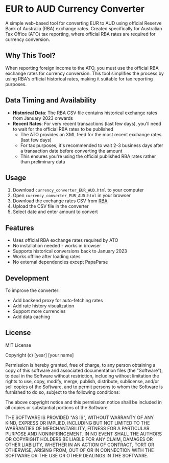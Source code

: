 # EUR to AUD Currency Converter

A simple web-based tool for converting EUR to AUD using official Reserve Bank of Australia (RBA) exchange rates. Created specifically for Australian Tax Office (ATO) tax reporting, where official RBA rates are required for currency conversion.

## Why This Tool?

When reporting foreign income to the ATO, you must use the official RBA exchange rates for currency conversion. This tool simplifies the process by using RBA's official historical rates, making it suitable for tax reporting purposes.

## Data Timing and Availability

- **Historical Data**: The RBA CSV file contains historical exchange rates from January 2023 onwards
- **Recent Rates**: For very recent transactions (last few days), you'll need to wait for the official RBA rates to be published
  - The ATO provides an XML feed for the most recent exchange rates (last few days)
  - For tax purposes, it's recommended to wait 2-3 business days after a transaction date before converting the amount
  - This ensures you're using the official published RBA rates rather than preliminary data

## Usage

1. Download `currency_converter_EUR_AUD.html` to your computer
2. Open `currency_converter_EUR_AUD.html` in your browser
3. Download the exchange rates CSV from [RBA](https://www.rba.gov.au/statistics/tables/csv/f11.1-data.csv)
4. Upload the CSV file in the converter
5. Select date and enter amount to convert

## Features

- Uses official RBA exchange rates required by ATO
- No installation needed - works in browser
- Supports historical conversions back to January 2023
- Works offline after loading rates
- No external dependencies except PapaParse

## Development

To improve the converter:
- Add backend proxy for auto-fetching rates
- Add rate history visualization
- Support more currencies
- Add data caching

## License

MIT License

Copyright (c) [year] [your name]

Permission is hereby granted, free of charge, to any person obtaining a copy
of this software and associated documentation files (the "Software"), to deal
in the Software without restriction, including without limitation the rights
to use, copy, modify, merge, publish, distribute, sublicense, and/or sell
copies of the Software, and to permit persons to whom the Software is
furnished to do so, subject to the following conditions:

The above copyright notice and this permission notice shall be included in all
copies or substantial portions of the Software.

THE SOFTWARE IS PROVIDED "AS IS", WITHOUT WARRANTY OF ANY KIND, EXPRESS OR
IMPLIED, INCLUDING BUT NOT LIMITED TO THE WARRANTIES OF MERCHANTABILITY,
FITNESS FOR A PARTICULAR PURPOSE AND NONINFRINGEMENT. IN NO EVENT SHALL THE
AUTHORS OR COPYRIGHT HOLDERS BE LIABLE FOR ANY CLAIM, DAMAGES OR OTHER
LIABILITY, WHETHER IN AN ACTION OF CONTRACT, TORT OR OTHERWISE, ARISING FROM,
OUT OF OR IN CONNECTION WITH THE SOFTWARE OR THE USE OR OTHER DEALINGS IN THE
SOFTWARE.
